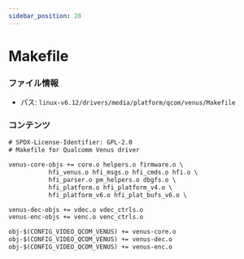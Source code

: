 ```yaml
---
sidebar_position: 28
---
```

# Makefile

### ファイル情報

- パス: `linux-v6.12/drivers/media/platform/qcom/venus/Makefile`

### コンテンツ

```txt
# SPDX-License-Identifier: GPL-2.0
# Makefile for Qualcomm Venus driver

venus-core-objs += core.o helpers.o firmware.o \
		   hfi_venus.o hfi_msgs.o hfi_cmds.o hfi.o \
		   hfi_parser.o pm_helpers.o dbgfs.o \
		   hfi_platform.o hfi_platform_v4.o \
		   hfi_platform_v6.o hfi_plat_bufs_v6.o \

venus-dec-objs += vdec.o vdec_ctrls.o
venus-enc-objs += venc.o venc_ctrls.o

obj-$(CONFIG_VIDEO_QCOM_VENUS) += venus-core.o
obj-$(CONFIG_VIDEO_QCOM_VENUS) += venus-dec.o
obj-$(CONFIG_VIDEO_QCOM_VENUS) += venus-enc.o

```
